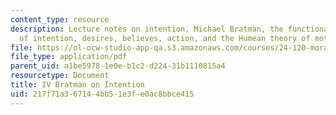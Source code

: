 ```yaml
---
content_type: resource
description: Lecture notes on intention, Michael Bratman, the functional benefits
  of intention, desires, believes, action, and the Humean theory of motivation.
file: https://ol-ocw-studio-app-qa.s3.amazonaws.com/courses/24-120-moral-psychology-spring-2009/217f71a367144bb51e3fe0ac8bbce415_MIT24_120s09_lec04.pdf
file_type: application/pdf
parent_uid: a1be5978-1e0e-b1c2-d224-31b1110815a4
resourcetype: Document
title: IV Bratman on Intention
uid: 217f71a3-6714-4bb5-1e3f-e0ac8bbce415
---
```

